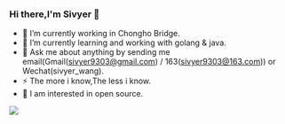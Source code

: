 ### Hi there,I'm Sivyer 👋 
- 🔭 I’m currently working in Chongho Bridge.
- 🌱 I’m currently learning and working with golang & java.
- 💬 Ask me about anything by sending me email(Gmail(sivyer9303@gmail.com) / 163(sivyer9303@163.com)) or Wechat(sivyer_wang).
- ⚡ The more i know,The less i know.
- 🤔 I am interested in open source.

<!--
**Sivyer9303/Sivyer9303** is a ✨ _special_ ✨ repository because its `README.md` (this file) appears on your GitHub profile.

Here are some ideas to get you started:

- 🔭 I’m currently working on ...
- 🌱 I’m currently learning ...
- 👯 I’m looking to collaborate on ...
- 🤔 I’m looking for help with ...
- 💬 Ask me about ...
- 📫 How to reach me: ...
- 😄 Pronouns: ...
- ⚡ Fun fact: ...
-->

![](https://github-readme-stats.vercel.app/api?username=Sivyer9303)
<!-- <p align="center"<a href="#"><img alt="Ashish Kumar Activity Graph" src="https://activity-graph.herokuapp.com/graph?username=Sivyer9303&bg_color=0D1117&color=e05397&line=e05397&point=FFFFFF&hide_border=true&" /></a></p> -->

<!-- <p align="center"><img src="https://github-readme-streak-stats.herokuapp.com/?user=Sivyer9303&theme=black-ice&hide_border=true&stroke=0000&background=0D1117&ring=e05397&fire=e05397&currStreakLabel=e05397" alt="TopCodeBeast" /></p> -->
